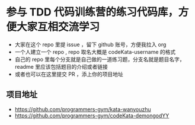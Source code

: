 # 参与 TDD 代码训练营的练习代码库，方便大家互相交流学习
- 大家在这个 repo 里提 issue ，留下 github 账号，方便我拉入 org
- 一个人建立一个 repo , repo 取名大概是 codeKata-username 的格式
- 自己的 repo 里每个分支就是自己做的一道练习题，分支名就是题目名字，readme 里应该包括题目的介绍或者链接
- 或者也可以在这里提交 PR ，添上你的项目地址

## 项目地址
- https://github.com/programmers-gym/kata-wanyouzhu
- https://github.com/programmers-gym/codeKata-demongodYY
